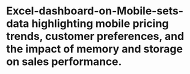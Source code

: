 # Excel-dashboard-on-Mobile-sets-data highlighting mobile pricing trends, customer preferences, and the impact of memory and storage on sales performance.
